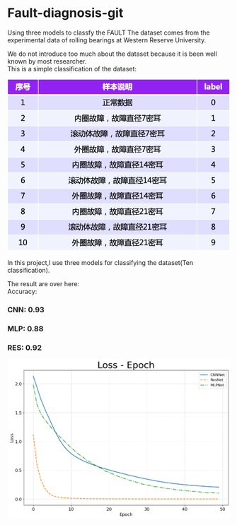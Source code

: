 # Fault-diagnosis-git
Using three models to classfy the FAULT
The dataset comes from the experimental data of rolling bearings at Western Reserve University.  
  
We do not introduce too much about the dataset because it is been well known by most researcher.  
This is a simple classification of the dataset:  
  
![image](https://github.com/Chris-Zouchenyu/Fault-diagnosis-git/blob/main/Fault%20diagnosis/data_introduction.png)  

In this project,I use three models for classifying the dataset(Ten classification).  

The result are over here:  
Accuracy:  
### CNN: 0.93  
### MLP: 0.88  
### RES: 0.92  
![image](https://github.com/Chris-Zouchenyu/Fault-diagnosis-git/blob/main/Fault%20diagnosis/output.png)
